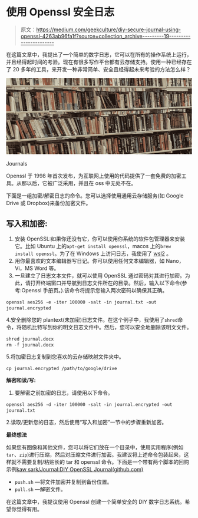 # 使用 Openssl 安全日志

> 原文：<https://medium.com/geekculture/diy-secure-journal-using-openssl-4263ab96fa1f?source=collection_archive---------19----------------------->

在这篇文章中，我提出了一个简单的数字日志，它可以在所有的操作系统上运行，并且经得起时间的考验。现在有很多写作平台都有云存储支持。使用一种已经存在了 20 多年的工具，来开发一种非常简单、安全且经得起未来考验的方法怎么样？

![](img/2b0fc1b296f61c4604a13b739b57cb98.png)

Journals

Openssl 于 1998 年首次发布，为互联网上使用的代码提供了一套免费的加密工具。从那以后，它被广泛采用，并且在 oss 中无处不在。

下面是一组加密/解密日志的命令。您可以选择使用通用云存储服务(如 Google Drive 或 Dropbox)来备份加密文件。

## 写入和加密:

1.  安装 OpenSSL:如果你还没有它，你可以使用你系统的软件包管理器来安装它。比如 Ubuntu 上的`apt-get install openssl`，macos 上的`brew install openssl`。为了在 Windows 上访问日志，我使用了 [wsl2](https://learn.microsoft.com/en-us/windows/wsl/install) 。
2.  用你最喜欢的文本编辑器写日记。你可以使用任何文本编辑器，如 Nano，Vi，MS Word 等。
3.  一旦建立了日志文本文件，就可以使用 OpenSSL 通过密码对其进行加密。为此，请打开终端窗口并导航到日志文件所在的目录。然后，输入以下命令(参考:Openssl 手册页。).该命令将提示您输入两次密码以确保其正确。

```
openssl aes256 -e -iter 100000 -salt -in journal.txt -out journal.encrypted
```

4.安全删除您的 plantext(未加密)日志文件。在这个例子中，我使用了`shred`命令，将随机比特写到你的明文日志文件中。然后，您可以安全地删除该明文文件。

```
shred journal.docx
rm -f journal.docx
```

5.将加密日志复制到您喜欢的云存储映射文件夹中。

```
cp journal.encrypted /path/to/google/drive
```

**解密和读/写:**

1.  要解密之前加密的日志，请使用以下命令。

```
openssl aes256 -d -iter 100000 -salt -in journal.encrypted -out journal.txt
```

2.读取/更新您的日志，然后使用“写入和加密”一节中的步骤重新加密。

**最终想法**

如果您有图像和其他文件，您可以将它们放在一个目录中，使用实用程序(例如`tar`、`zip`)进行压缩，然后对压缩文件进行加密。我建议将上述命令包装起来，这样就不需要复制/粘贴长的 tar 和 openssl 命令。下面是一个带有两个脚本的回购示例[kaw sark/Journal:DIY OpenSSL Journal(github.com)](https://github.com/kawsark/journal)

*   `push.sh` —将文件加密并复制到备份位置。
*   `pull.sh` —解密文件。

在这篇文章中，我提议使用 Openssl 创建一个简单安全的 DIY 数字日志系统。希望你觉得有用。